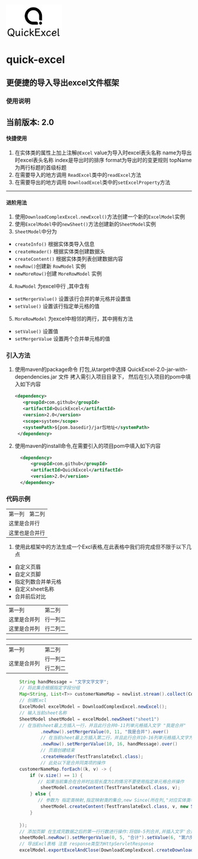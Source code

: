 <img alt="logo" src="/doc/image/logo.png" width="30%"/>

# quick-excel

## 更便捷的导入导出excel文件框架

### 使用说明

当前版本: 2.0
---

#### 快捷使用

1. 在实体类的属性上加上注解`@Excel` value为导入时excel表头名称
   name为导出时excel表头名称 index是导出时的排序 format为导出时的变更规则 topName为两行标题的首级标题
2. 在需要导入的地方调用 `ReadExcel`类中的`readExcel`方法
3. 在需要导出的地方调用 `DownloadExcel`类中的`setExcelProperty`方法

---

#### 进阶用法

1. 使用`DownloadComplexExcel.newExcel()`方法创建一个新的`ExcelModel`实例
2. 使用`ExcelModel`中的`newSheet()`方法创建新的`SheetModel`实例
3. `SheetModel`中分为

- `createInfo()` 根据实体类导入信息
- `createHeader()` 根据实体类创建数据头
- `createContent()` 根据实体类列表创建数据内容
- `newRow()`创建新 `RowModel` 实例
- `newMoreRow()`创建 `MoreRowModel` 实例

4. `RowModel` 为excel中行 ,其中含有

- `setMergerValue()` 设置该行合并的单元格并设置值
- `setValue()` 设置该行指定单元格的值

5. `MoreRowModel` 为excel中相邻的两行，其中拥有方法

- `setValue()` 设置值
- `setMergerValue` 设置两个合并单元格的值

### 引入方法

1. 使用maven的package命令 打包,从target中选择 QuickExcel-2.0-jar-with-dependencies.jar 文件 拷入需引入项目目录下，
   然后在引入项目的pom中填入如下内容
   ``` xml
   <dependency>
      <groupId>com.github</groupId>
      <artifactId>QuickExcel</artifactId>
      <version>2.0</version>
      <scope>system</scope>
      <systemPath>${pom.basedir}/jar包地址</systemPath>
    </dependency>
    ```
2. 使用maven的install命令,在需要引入的项目pom中填入如下内容
   ``` xml
     <dependency>
         <groupId>com.github</groupId>
         <artifactId>QuickExcel</artifactId>
         <version>2.0</version>
     </dependency>
   ```

### 代码示例

<table>
    <tr>
        <td>第一列</td> 
        <td>第二列</td> 
   </tr>
    <tr>
        <td colspan="2">这里是合并行</td>    
    </tr>
    <tr>
        <td colspan="2">这里也是合并行</td>    
    </tr>
</table>

1. 使用此框架中的方法生成一个Excl表格,在此表格中我们将完成但不限于以下几点 
- 自定义页眉
- 自定义页脚
- 指定列数合并单元格
- 自定义sheet名称
- 合并前后对比
<table>
    <tr>
        <td>第一列</td> 
        <td>第二列</td> 
   </tr>
    <tr>
        <td>这里是合并列</td>    
        <td >行一列二</td>  
    </tr>
    <tr>
        <td>这里是合并列</td>
        <td >行二列二</td>  
    </tr>
</table>
<hr>
<table>
    <tr>
        <td>第一列</td> 
        <td>第二列</td> 
   </tr>
    <tr>
        <td rowspan="2">这里是合并列</td>    
        <td >行一列二</td>  
    </tr>
    <tr>
        <td >行二列二</td>  
    </tr>
</table>

   ``` java
        String handMessage = "文字文字文字";
        // 将此集合根据指定字段分组        
        Map<String, List<T>> customerNameMap = newlist.stream().collect(Collectors.groupingBy(x -> x.getCustomerName()));
        // 创建Excl
        ExcelModel excelModel = DownloadComplexExcel.newExcel();
        // 输入当前sheet名称
        SheetModel sheetModel = excelModel.newSheet("sheet1")
        // 在当前sheet最上方插入一行，并且此行合并0-11列单元格插入文字 "我是合并"
                .newRow().setMergerValue(0, 11, "我是合并").over()
                // 在当前sheet最上方插入第二行，并且此行合并10-16列单元格插入文字为变量handMessage
                .newRow().setMergerValue(10, 16, handMessage).over()
                // 页眉创建结束
                .createHeader(TestTranslateExcl.class);
                // 此处以下是合并同类项的操作
        customerNameMap.forEach((k, v) -> {
            if (v.size() == 1) {
               // 如果当前集合在合并时出现长度为1的情况不要使用指定单元格合并操作
                sheetModel.createContent(TestTranslateExcl.class, v);
            } else {
               // 参数为 指定类映射,指定映射类的集合,new Since(所在列,"对应实体类名").......
                sheetModel.createContent(TestTranslateExcl.class, v, new Since(1, "customerName"), new Since(2, "customerMen"), new Since(3, "phone"), new Since(14, "contractDate"), new Since(0, "tableIndex"));
            }

        });
        // 添加页脚 在生成完数据之后的第一行行数进行操作:将低0-5列合并,并插入文字'合并',在第六列插入'第六列文字'.......已over()方法的调用结束当前行操作。
        sheetModel.newRow().setMergerValue(0, 5, "合计").setValue(6, "第六列文字").setValue(7, chejia[0] + "").over();
        // 导出Excl表格 注意 response类型为HttpServletResponse
        excelModel.exportExcelAndClose(DownloadComplexExcel.createDownload(response, "环卫车"));
   ```